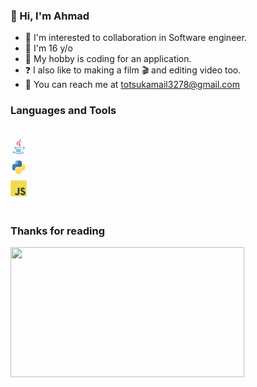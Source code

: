 ### 👋 Hi, I'm Ahmad
- 👀 I'm interested to collaboration in Software engineer.
- 📑 I'm 16 y/o
- 📘 My hobby is coding for an application.
- ❓ I also like to making a film 🎬 and editing video too.
- 📩 You can reach me at totsukamail3278@gmail.com

### Languages and Tools
<code> <img align="left" alt="Ahmad3296's Github Stats" src="https://raw.githubusercontent.com/devicons/devicon/master/icons/java/java-original.svg" width="26px" /> </code>
<code> <img align="left" alt="Ahmad3296's Github Stats" src="https://raw.githubusercontent.com/devicons/devicon/master/icons/python/python-original.svg" width="26px" /> </code>
<code> <img align="left" alt="Ahmad3296's Github Stats" src="https://raw.githubusercontent.com/devicons/devicon/master/icons/javascript/javascript-original.svg" width="26px" /> </code>

<br>

### Thanks for reading
<img src="https://i.imgur.com/KXx0cCx.gif" width="373.5px" height="208.5px" />
